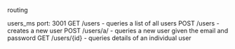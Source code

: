 routing 

users_ms
port: 3001
GET 	/users 		- queries a list of all users
POST 	/users 		- creates a new user
POST 	/users/a/ 	- queries a new user given the email and password
GET 	/users/{id} - queries details of an individual user



